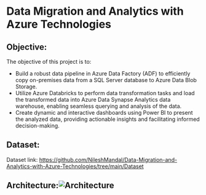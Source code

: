 # Data Migration and Analytics with Azure Technologies

## Objective: 
The objective of this project is to:

- Build a robust data pipeline in Azure Data Factory (ADF) to efficiently copy on-premises data from a SQL Server database to Azure Data Blob Storage.
- Utilize Azure Databricks to perform data transformation tasks and load the transformed data into Azure Data Synapse Analytics data warehouse, enabling seamless querying and analysis of the data.
- Create dynamic and interactive dashboards using Power BI to present the analyzed data, providing actionable insights and facilitating informed decision-making.

## Dataset:
Dataset link: https://github.com/NileshMandal/Data-Migration-and-Analytics-with-Azure-Technologies/tree/main/Dataset

## Architecture:![Architecture](https://github.com/NileshMandal/Data-Migration-and-Analytics-with-Azure-Technologies/assets/68818014/959ff431-7155-4497-b6f5-dafbdbc16b02)


